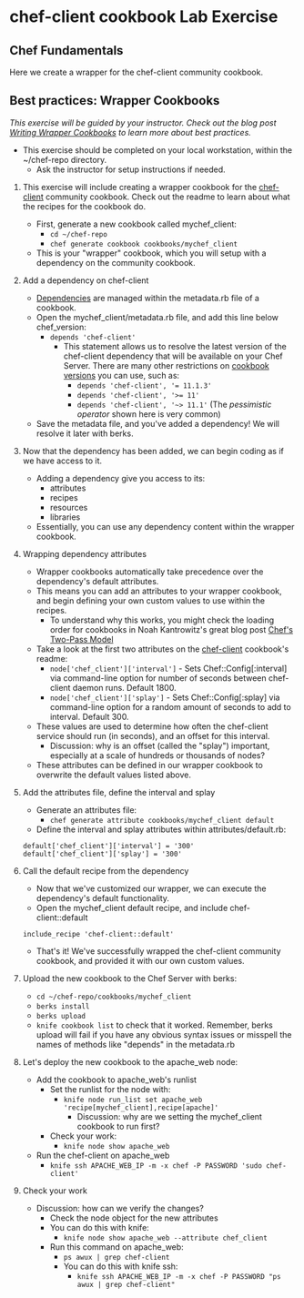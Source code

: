 # chef-client cookbook Lab Exercise
## Chef Fundamentals

Here we create a wrapper for the chef-client community cookbook.

## Best practices: Wrapper Cookbooks

_This exercise will be guided by your instructor. Check out the blog post [Writing Wrapper Cookbooks](https://blog.chef.io/2017/02/14/writing-wrapper-cookbooks/) to learn more about best practices._

* This exercise should be completed on your local workstation, within the ~/chef-repo directory.
  * Ask the instructor for setup instructions if needed.

1. This exercise will include creating a wrapper cookbook for the [chef-client](https://supermarket.chef.io/cookbooks/chef-client) community cookbook. Check out the readme to learn about what the recipes for the cookbook do.
   * First, generate a new cookbook called mychef_client:
     * `cd ~/chef-repo`
     * `chef generate cookbook cookbooks/mychef_client`
   * This is your "wrapper" cookbook, which you will setup with a dependency on the community cookbook.

2. Add a dependency on chef-client
   * [Dependencies](https://docs.chef.io/recipes.html#assign-dependencies) are managed within the metadata.rb file of a cookbook.
   * Open the mychef_client/metadata.rb file, and add this line below chef_version:
     * `depends 'chef-client'`
       * This statement allows us to resolve the latest version of the chef-client dependency that will be available on your Chef Server. There are many other restrictions on [cookbook versions](https://docs.chef.io/cookbook_versioning.html) you can use, such as:
         * `depends 'chef-client', '= 11.1.3'`
         * `depends 'chef-client', '>= 11'`
         * `depends 'chef-client', '~> 11.1'` (The _pessimistic operator_ shown here is very common)
   * Save the metadata file, and you've added a dependency! We will resolve it later with berks.

3. Now that the dependency has been added, we can begin coding as if we have access to it.
   * Adding a dependency give you access to its:
     * attributes
     * recipes
     * resources
     * libraries
   * Essentially, you can use any dependency content within the wrapper cookbook.

4. Wrapping dependency attributes
   * Wrapper cookbooks automatically take precedence over the dependency's default attributes.
   * This means you can add an attributes to your wrapper cookbook, and begin defining your own custom values to use within the recipes.
     * To understand why this works, you might check the loading order for cookbooks in Noah Kantrowitz's great blog post [Chef's Two-Pass Model](https://coderanger.net/two-pass/)
   * Take a look at the first two attributes on the [chef-client](https://supermarket.chef.io/cookbooks/chef-client) cookbook's readme:
     * `node['chef_client']['interval']` - Sets Chef::Config[:interval] via command-line option for number of seconds between chef-client daemon runs. Default 1800.
     * `node['chef_client']['splay']` - Sets Chef::Config[:splay] via command-line option for a random amount of seconds to add to interval. Default 300.
   * These values are used to determine how often the chef-client service should run (in seconds), and an offset for this interval.
     * Discussion: why is an offset (called the "splay") important, especially at a scale of hundreds or thousands of nodes?
   * These attributes can be defined in our wrapper cookbook to overwrite the default values listed above. 

5. Add the attributes file, define the interval and splay
   * Generate an attributes file:
     * `chef generate attribute cookbooks/mychef_client default`
   * Define the interval and splay attributes within attributes/default.rb:
   ```
   default['chef_client']['interval'] = '300'
   default['chef_client']['splay'] = '300'
   ```

6. Call the default recipe from the dependency
   * Now that we've customized our wrapper, we can execute the dependency's default functionality.
   * Open the mychef_client default recipe, and include chef-client::default
   ```
   include_recipe 'chef-client::default'
   ```
   * That's it! We've successfully wrapped the chef-client community cookbook, and provided it with our own custom values.

7. Upload the new cookbook to the Chef Server with berks:
   * `cd ~/chef-repo/cookbooks/mychef_client`
   * `berks install`
   * `berks upload`
   * `knife cookbook list` to check that it worked. Remember, berks upload will fail if you have any obvious syntax issues or misspell the names of methods like "depends" in the metadata.rb

8. Let's deploy the new cookbook to the apache_web node:
   * Add the cookbook to apache_web's runlist
     * Set the runlist for the node with:
       * `knife node run_list set apache_web 'recipe[mychef_client],recipe[apache]'`
         * Discussion: why are we setting the mychef_client cookbook to run first?
     * Check your work:
       * `knife node show apache_web`
   * Run the chef-client on apache_web
     * `knife ssh APACHE_WEB_IP -m -x chef -P PASSWORD 'sudo chef-client'`

9. Check your work
   * Discussion: how can we verify the changes?
     * Check the node object for the new attributes
     * You can do this with knife:
       * `knife node show apache_web --attribute chef_client`
     * Run this command on apache_web:
       * `ps awux | grep chef-client`
       * You can do this with knife ssh:
         * `knife ssh APACHE_WEB_IP -m -x chef -P PASSWORD "ps awux | grep chef-client"`